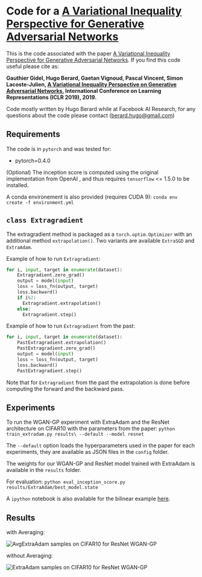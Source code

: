 # Code for a [A Variational Inequality Perspective for Generative Adversarial Networks](https://arxiv.org/abs/1802.10551)

This is the code associated with the paper [A Variational Inequality Perspective for Generative Adversarial Networks](https://arxiv.org/abs/1802.10551).
If you find this code useful please cite as:

**Gauthier Gidel, Hugo Berard, Gaetan Vignoud, Pascal Vincent, Simon Lacoste-Julien, [A Variational Inequality Perspective on Generative Adversarial Networks](https://arxiv.org/abs/1802.10551), International Conference on Learning Representations (ICLR 2019), 2019.**

Code mostly written by Hugo Berard while at Facebook AI Research, for any questions about the code please contact (berard.hugo@gmail.com)

## Requirements

The code is in `pytorch` and was tested for:
- pytorch=0.4.0

(Optional) The inception score is computed using the original implementation from OpenAI [](https://github.com/openai/improved-gan/tree/master/inception_score), and thus requires `tensorflow` <= 1.5.0 to be installed.

A conda environement is also provided (requires CUDA 9):
`conda env create -f environment.yml`

## `class Extragradient`

The extragradient method is packaged as a `torch.optim.Optimizer` with an additional method `extrapolation()`. Two variants are available `ExtraSGD` and `ExtraAdam`.

Example of how to run `Extragradient`:
```python
for i, input, target in enumerate(dataset):
    Extragradient.zero_grad()
    output = model(input)
    loss = loss_fn(output, target)
    loss.backward()
    if i%2:
      Extragradient.extrapolation()
    else:
      Extragradient.step()
```

Example of how to run `Extragradient` from the past:
```python
for i, input, target in enumerate(dataset):
    PastExtragradient.extrapolation()
    PastExtragradient.zero_grad()
    output = model(input)
    loss = loss_fn(output, target)
    loss.backward()
    PastExtragradient.step()
```
Note that for `Extragradient` from the past the extrapolation is done before computing the forward and the backward pass.

## Experiments

To run the WGAN-GP experiment with ExtraAdam and the ResNet architecture on CIFAR10 with the parameters from the paper:
`python train_extradam.py results\ --default --model resnet`

The `--default` option loads the hyperparameters used in the paper for each experiments, they are available as JSON files in the `config` folder.

The weights for our WGAN-GP and ResNet model trained with ExtraAdam is available in the `results` folder.

For evaluation:
`python eval_inception_score.py results/ExtraAdam/best_model.state`

A `ipython` notebook is also available for the bilinear example [here](bilinear_wgan.ipynb).

## Results
with Averaging:

![AvgExtraAdam samples on CIFAR10 for ResNet WGAN-GP](results/ExtraAdam/gen_averaging/500000.png)

without Averaging:

![ExtraAdam samples on CIFAR10 for ResNet WGAN-GP](results/ExtraAdam/gen/500000.png)
